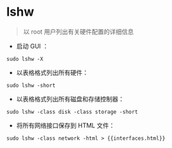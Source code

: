 # lshw

> 以 root 用户列出有关硬件配置的详细信息

- 启动 GUI ：

`sudo lshw -X`

- 以表格格式列出所有硬件：

`sudo lshw -short`

- 以表格格式列出所有磁盘和存储控制器：

`sudo lshw -class disk -class storage -short`

- 将所有网络接口保存到 HTML 文件：

`sudo lshw -class network -html > {{interfaces.html}}`

[#]: contributors: ([潘潘])